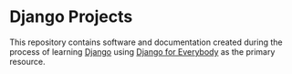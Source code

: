 # Django Projects

This repository contains software and documentation created during the
process of learning [Django](https://www.djangoproject.com/) using
[Django for Everybody](https://www.dj4e.com/) as the primary resource.
